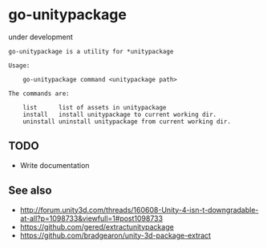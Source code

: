 # go-unitypackage

under development

```
go-unitypackage is a utility for *unitypackage

Usage:

	go-unitypackage command <unitypackage path>

The commands are:

    list      list of assets in unitypackage
    install   install unitypackage to current working dir.
    uninstall uninstall unitypackage from current working dir.
```

## TODO

- Write documentation

## See also

- http://forum.unity3d.com/threads/160608-Unity-4-isn-t-downgradable-at-all?p=1098733&viewfull=1#post1098733
- https://github.com/gered/extractunitypackage
- https://github.com/bradgearon/unity-3d-package-extract
